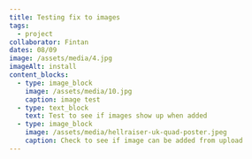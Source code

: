 ```yaml
---
title: Testing fix to images
tags:
  - project
collaborator: Fintan
dates: 08/09
image: /assets/media/4.jpg
imageAlt: install
content_blocks:
  - type: image_block
    image: /assets/media/10.jpg
    caption: image test
  - type: text_block
    text: Test to see if images show up when added
  - type: image_block
    image: /assets/media/hellraiser-uk-quad-poster.jpeg
    caption: Check to see if image can be added from upload
---
```

